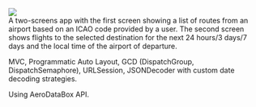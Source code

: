 
![](https://thumbs.gfycat.com/OrderlyTanEel-size_restricted.gif) <br>
A two-screens app with the first screen showing a list of routes from an airport based on an ICAO code provided by a user. The second screen shows flights to the selected destination for the next 24 hours/3 days/7 days and the local time of the airport of departure.

MVC, Programmatic Auto Layout, GCD (DispatchGroup, DispatchSemaphore), URLSession, JSONDecoder with custom date decoding strategies.

Using AeroDataBox API.
